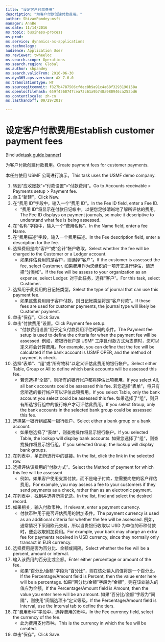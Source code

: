 ```yaml
--- 
title: "设定客户付款费用"
description: "为客户付款创建付款费用。"
author: ShivamPandey-msft
manager: AnnBe
ms.date: 11/14/2016
ms.topic: business-process
ms.prod: 
ms.service: dynamics-ax-applications
ms.technology: 
audience: Application User
ms.reviewer: twheeloc
ms.search.scope: Operations
ms.search.region: Global
ms.author: shpandey
ms.search.validFrom: 2016-06-30
ms.dyn365.ops.version: AX 7.0.0
ms.translationtype: HT
ms.sourcegitcommit: f827b4787506cfdec8b9a91c4a68f3293190158a
ms.openlocfilehash: 659f4560747cea73c61a9b748a980946ca252bd6
ms.contentlocale: zh-cn
ms.lasthandoff: 09/29/2017

---
```

# <a name="establish-customer-payment-fees"></a><span data-ttu-id="50a36-103">设定客户付款费用</span><span class="sxs-lookup"><span data-stu-id="50a36-103">Establish customer payment fees</span></span>

[!include[task guide banner](../../includes/task-guide-banner.md)]

<span data-ttu-id="50a36-104">为客户付款创建付款费用。</span><span class="sxs-lookup"><span data-stu-id="50a36-104">Create payment fees for customer payments.</span></span>

<span data-ttu-id="50a36-105">本任务使用 USMF 公司进行演示。</span><span class="sxs-lookup"><span data-stu-id="50a36-105">This task uses the USMF demo company.</span></span>

1. <span data-ttu-id="50a36-106">转到“应收账款”>“付款设置”>“付款费用”。</span><span class="sxs-lookup"><span data-stu-id="50a36-106">Go to Accounts receivable > Payments setup > Payment fee.</span></span>
2. <span data-ttu-id="50a36-107">单击“新建”。</span><span class="sxs-lookup"><span data-stu-id="50a36-107">Click New.</span></span>
3. <span data-ttu-id="50a36-108">在“费用 ID”字段中，输入一个“费用 ID”。</span><span class="sxs-lookup"><span data-stu-id="50a36-108">In the Fee ID field, enter a Fee ID.</span></span>
    * <span data-ttu-id="50a36-109">“费用 ID”将显示在付款日记帐中，以便您足够清晰地了解所评估的费用。</span><span class="sxs-lookup"><span data-stu-id="50a36-109">The Fee ID displays on payment journals, so make it descriptive to understand what fee is being assessed.</span></span>  
4. <span data-ttu-id="50a36-110">在“名称”字段中，输入一个“费用名称”。</span><span class="sxs-lookup"><span data-stu-id="50a36-110">In the Name field, enter a fee Name.</span></span>
5. <span data-ttu-id="50a36-111">在“费用描述”字段，输入一个费用描述。</span><span class="sxs-lookup"><span data-stu-id="50a36-111">In the Fee description field, enter a description for the fee.</span></span>
6. <span data-ttu-id="50a36-112">选择费用是向“客户”或“会计”帐户收取。</span><span class="sxs-lookup"><span data-stu-id="50a36-112">Select whether the fee will be charged to the Customer or a Ledger account.</span></span>
    * <span data-ttu-id="50a36-113">如果评估费用的是客户，则选择“客户”。</span><span class="sxs-lookup"><span data-stu-id="50a36-113">If the customer is assessed the fee, select Customer.</span></span> <span data-ttu-id="50a36-114">如果费用作为您组织的一项开支进行评估，请选择“分类帐”。</span><span class="sxs-lookup"><span data-stu-id="50a36-114">If the fee will be assess to your organization as an expense, select Ledger.</span></span> <span data-ttu-id="50a36-115">对于此任务，选择“客户”。</span><span class="sxs-lookup"><span data-stu-id="50a36-115">For this task, select Customer.</span></span>  
7. <span data-ttu-id="50a36-116">选择用于此费用的日记帐类型。</span><span class="sxs-lookup"><span data-stu-id="50a36-116">Select the type of  journal that can use this payment fee.</span></span>
    * <span data-ttu-id="50a36-117">如果这些费用用于客户付款，则日记帐类型将是“客户付款”。</span><span class="sxs-lookup"><span data-stu-id="50a36-117">If these fees are used for customer payments, the journal type will likely be Customer payment.</span></span>  
8. <span data-ttu-id="50a36-118">单击“保存”。</span><span class="sxs-lookup"><span data-stu-id="50a36-118">Click Save.</span></span>
9. <span data-ttu-id="50a36-119">单击“付款费用”设置。</span><span class="sxs-lookup"><span data-stu-id="50a36-119">Click Payment fee setup.</span></span>
    * <span data-ttu-id="50a36-120">“付款费用设置”用于定义付款费用评估时间的条件。</span><span class="sxs-lookup"><span data-stu-id="50a36-120">The Payment fee setup is used to define the criteria for when the payment fee will be assessed.</span></span>  <span data-ttu-id="50a36-121">例如，若银行帐户是 USMF 工序且付款方式为支票时，您可以定义将会计算费用。</span><span class="sxs-lookup"><span data-stu-id="50a36-121">For example, you can define that the fee will be calculated if the bank account is USMF OPER, and the method of payment is check.</span></span>  
10. <span data-ttu-id="50a36-122">选择“表单”、“组”或“所有物料”以定义评估此费用的银行帐户。</span><span class="sxs-lookup"><span data-stu-id="50a36-122">Select either Table, Group or All to define which bank accounts will be assessed this fee.</span></span>
    * <span data-ttu-id="50a36-123">若您选择“全部”，则所有的银行帐户都将评估此项费用。</span><span class="sxs-lookup"><span data-stu-id="50a36-123">If you select All, all bank accounts could be assessed this fee.</span></span>  <span data-ttu-id="50a36-124">若您选择“表单”，将只有您所选的银行帐户可以评估此项费用。</span><span class="sxs-lookup"><span data-stu-id="50a36-124">If you select Table, only the bank account you select could be assessed this fee.</span></span> <span data-ttu-id="50a36-125">如果选择了“组”，则只有所选银行组中的银行帐户才可评估此费用。</span><span class="sxs-lookup"><span data-stu-id="50a36-125">If you select Group, only the bank accounts in the selected bank group could be assessed this fee.</span></span>  
11. <span data-ttu-id="50a36-126">选择某一银行组或某一银行帐户。</span><span class="sxs-lookup"><span data-stu-id="50a36-126">Select either a bank group or a bank account.</span></span>
    * <span data-ttu-id="50a36-127">如果您选择了“表单”，则查找操作将显示银行帐户。</span><span class="sxs-lookup"><span data-stu-id="50a36-127">If you selected Table, the lookup will display bank accounts.</span></span> <span data-ttu-id="50a36-128">如果您选择了“组”，则查找操作将显示银行组。</span><span class="sxs-lookup"><span data-stu-id="50a36-128">If you selected Group, the lookup will display bank groups.</span></span>  
12. <span data-ttu-id="50a36-129">在列表中，单击所选行中的链接。</span><span class="sxs-lookup"><span data-stu-id="50a36-129">In the list, click the link in the selected row.</span></span>
13. <span data-ttu-id="50a36-130">选择评估该费用的“付款方式”。</span><span class="sxs-lookup"><span data-stu-id="50a36-130">Select the Method of payment for which this fee will be assessed.</span></span>
    * <span data-ttu-id="50a36-131">例如，如果客户使用支票付款，而不是电子付款，您需要向您的客户评估费用。</span><span class="sxs-lookup"><span data-stu-id="50a36-131">For example, you may assess a fee to your customers if they send payments as a check, rather than as an electronic payment.</span></span>  
14. <span data-ttu-id="50a36-132">在列表中，找到并选择所需记录。</span><span class="sxs-lookup"><span data-stu-id="50a36-132">In the list, find and select the desired record.</span></span>
15. <span data-ttu-id="50a36-133">如果相关，输入付款币种。</span><span class="sxs-lookup"><span data-stu-id="50a36-133">If relevant, enter a payment currency.</span></span>
    * <span data-ttu-id="50a36-134">付款币种用于是否评估费用的附加条件。</span><span class="sxs-lookup"><span data-stu-id="50a36-134">The payment currency is used as an additional criteria for whether the fee will be assessed.</span></span>  <span data-ttu-id="50a36-135">例如，通常情况下采用欧元交易，所以当贵银行收取以 USD 为单位的币种付款时，便会收取附加费用。</span><span class="sxs-lookup"><span data-stu-id="50a36-135">For example, your bank may charge an extra fee for payments received in USD currency, since they normally only transact in EUR currency.</span></span>  
16. <span data-ttu-id="50a36-136">选择费用是否为百分比、金额或间隔。</span><span class="sxs-lookup"><span data-stu-id="50a36-136">Select whether the fee will be a percent, amount or interval.</span></span>
17. <span data-ttu-id="50a36-137">输入该费用的百分比或金额。</span><span class="sxs-lookup"><span data-stu-id="50a36-137">Enter either percentage or amount of the fee.</span></span>
    * <span data-ttu-id="50a36-138">如果“百分比/金额”字段为“百分比”，则在该处输入的值将是一个百分比。</span><span class="sxs-lookup"><span data-stu-id="50a36-138">If the Percentage/Amount field is Percent, then the value enter here will be a percentage.</span></span> <span data-ttu-id="50a36-139">如果“百分比/金额”字段为“金额”，则在该处输入的值应为金额。</span><span class="sxs-lookup"><span data-stu-id="50a36-139">If the Percentage/Amount field is Amount, then the value you enter here will be an amount.</span></span> <span data-ttu-id="50a36-140">如果“百分比/金额”字段为“间隔”，则使用“间隔选项卡”定义等级。</span><span class="sxs-lookup"><span data-stu-id="50a36-140">If the Percentage/Amount field is Interval, use the Interval tab to define the tiers.</span></span>  
18. <span data-ttu-id="50a36-141">在“费用币种”字段中，选择费用的币种。</span><span class="sxs-lookup"><span data-stu-id="50a36-141">In the Fee currency field, select the currency of the fee.</span></span>
    * <span data-ttu-id="50a36-142">此为费用支付币种。</span><span class="sxs-lookup"><span data-stu-id="50a36-142">This is the currency in which the fee will be created.</span></span>  
19. <span data-ttu-id="50a36-143">单击“保存”。</span><span class="sxs-lookup"><span data-stu-id="50a36-143">Click Save.</span></span>


